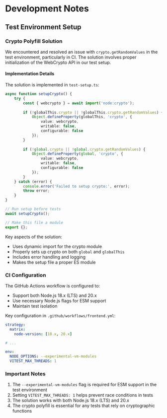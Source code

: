 # Development Notes

## Test Environment Setup

### Crypto Polyfill Solution

We encountered and resolved an issue with `crypto.getRandomValues` in the test environment, particularly in CI. The solution involves proper initialization of the WebCrypto API in our test setup.

#### Implementation Details

The solution is implemented in `test-setup.ts`:
```typescript
async function setupCrypto() {
    try {
        const { webcrypto } = await import('node:crypto');
        
        if (!globalThis.crypto || !globalThis.crypto.getRandomValues) {
            Object.defineProperty(globalThis, 'crypto', {
                value: webcrypto,
                writable: false,
                configurable: false
            });
        }
        
        if (!global.crypto || !global.crypto.getRandomValues) {
            Object.defineProperty(global, 'crypto', {
                value: webcrypto,
                writable: false,
                configurable: false
            });
        }
    } catch (error) {
        console.error('Failed to setup crypto:', error);
        throw error;
    }
}

// Run setup before tests
await setupCrypto();

// Make this file a module
export {};
```

Key aspects of the solution:
- Uses dynamic import for the crypto module
- Properly sets up crypto on both `global` and `globalThis`
- Includes error handling and logging
- Makes the setup file a proper ES module

### CI Configuration

The GitHub Actions workflow is configured to:
- Support both Node.js 18.x (LTS) and 20.x
- Use necessary Node.js flags for ESM support
- Maintain test isolation

Key configuration in `.github/workflows/frontend.yml`:
```yaml
strategy:
  matrix:
    node-version: [18.x, 20.x]

# ...

env:
  NODE_OPTIONS: --experimental-vm-modules
  VITEST_MAX_THREADS: 1
```

### Important Notes

1. The `--experimental-vm-modules` flag is required for ESM support in the test environment
2. Setting `VITEST_MAX_THREADS: 1` helps prevent race conditions in tests
3. The solution works with both Node.js 18.x (LTS) and 20.x
4. The crypto polyfill is essential for any tests that rely on cryptographic functions 